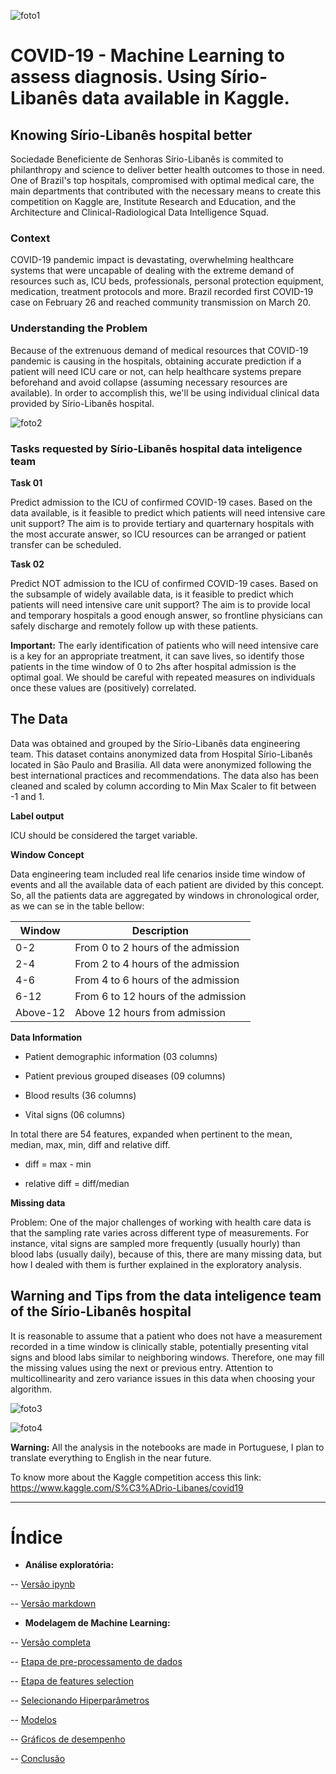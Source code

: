 ![foto1](https://bkt-sa-east-1-cms-drupal.s3.sa-east-1.amazonaws.com/alta.com.br/assets/2021-03/primeiros%20sintomas%20da%20covid.JPG?8XPG_O6cw8X8RFeXiGBp1YuowBZITuy4)

# **COVID-19 - Machine Learning to assess diagnosis. Using Sírio-Libanês data available in Kaggle.** 

## **Knowing Sírio-Libanês hospital better**
Sociedade Beneficiente de Senhoras Sírio-Libanês is commited to philanthropy and science to deliver better health outcomes to those in need. One of Brazil's top hospitals, 
compromised with optimal medical care, the main departments that contributed with the necessary means to create this competition on Kaggle are, Institute Research and Education,
and the Architecture and Clinical-Radiological Data Intelligence Squad.


### **Context**

COVID-19 pandemic impact is devastating, overwhelming healthcare systems that were uncapable of dealing with the extreme demand of resources such as, ICU beds, professionals, 
personal protection equipment, medication, treatment protocols and more.
Brazil recorded first COVID-19 case on February 26 and reached community transmission on March 20.

### **Understanding the Problem**

Because of the extrenuous demand of medical resources that COVID-19 pandemic is causing in the hospitals, obtaining accurate prediction if a patient will need ICU care or not, 
can help healthcare systems prepare beforehand and avoid collapse (assuming necessary resources are available). In order to accomplish this, we'll be
using individual clinical data provided by Sírio-Libanês hospital.

![foto2](https://img.medscape.com/thumbnail_library/cdc_200313_flatten_the_curve_800x450.jpg)


### **Tasks requested by Sírio-Libanês hospital data inteligence team**


**Task 01**

Predict admission to the ICU of confirmed COVID-19 cases.
Based on the data available, is it feasible to predict which patients will need intensive care unit support?
The aim is to provide tertiary and quarternary hospitals with the most accurate answer, so ICU resources can be arranged or patient transfer can be scheduled.

**Task 02**

Predict NOT admission to the ICU of confirmed COVID-19 cases.
Based on the subsample of widely available data, is it feasible to predict which patients will need intensive care unit support?
The aim is to provide local and temporary hospitals a good enough answer, so frontline physicians can safely discharge and remotely follow up with these patients.

**Important:** The early identification of patients who will need intensive care is a key for an appropriate treatment, it can save lives, so identify 
those patients in the time window of 0 to 2hs after hospital admission is the optimal goal. We should be careful with repeated measures on individuals once 
these values are (positively) correlated.


## **The Data**

Data was obtained and grouped by the Sírio-Libanês data engineering team. This dataset contains anonymized data from Hospital Sírio-Libanês located in São Paulo and Brasilia.
All data were anonymized following the best international practices and recommendations. The data also has been cleaned and scaled by column according to Min Max Scaler 
to fit between -1 and 1.

**Label output**

ICU should be considered the target variable. 

**Window Concept**

Data engineering team included real life cenarios inside time window of events and all the available data of each patient are divided by this concept. So, all the patients 
data are aggregated by windows in chronological order, as we can se in the table bellow:

Window | Description
-------|---------------------------------
0-2 | From 0 to 2 hours of the admission
2-4	| From 2 to 4 hours of the admission
4-6	| From 4 to 6 hours of the admission
6-12	| From 6 to 12 hours of the admission
Above-12	| Above 12 hours from admission


**Data Information**

- Patient demographic information (03 columns)

- Patient previous grouped diseases (09 columns)

- Blood results (36 columns)

- Vital signs (06 columns)

In total there are 54 features, expanded when pertinent to the mean, median, max, min, diff and relative diff.

- diff = max - min

- relative diff = diff/median


**Missing data**

Problem: One of the major challenges of working with health care data is that the sampling rate varies across different type of measurements. For instance, vital signs are 
sampled more frequently (usually hourly) than blood labs (usually daily), because of this, there are many missing data, but how I dealed with them is further explained in the
exploratory analysis.


## **Warning and Tips from the data inteligence team of the Sírio-Libanês hospital**

It is reasonable to assume that a patient who does not have a measurement recorded in a time window is clinically stable, potentially presenting vital 
signs and blood labs similar to neighboring windows. Therefore, one may fill the missing values using the next or previous entry. Attention to multicollinearity and zero 
variance issues in this data when choosing your algorithm.


![foto3](https://www.googleapis.com/download/storage/v1/b/kaggle-user-content/o/inbox%2F1591620%2Fb1bc424df771a4d2d3b3088606d083e6%2FTimeline%20Example%20Best.png?generation=1594740856017996&alt=media)

![foto4](https://www.googleapis.com/download/storage/v1/b/kaggle-user-content/o/inbox%2F1591620%2F77ca2b4635bc4dd7800e1c777fed9de1%2FTimeline%20Example%20No.png?generation=1594740873237462&alt=media)


**Warning:** All the analysis in the notebooks are made in Portuguese, I plan to translate everything to English in the near future.

To know more about the Kaggle competition access this link: https://www.kaggle.com/S%C3%ADrio-Libanes/covid19

***********************************************************************************************************************************************************************

# **Índice**

- **Análise exploratória:**

-- [Versão ipynb](https://github.com/tathi-martins/Predict_ICU_for_COVID-19/blob/main/Notebooks/Analise_Exploratoria/Analise_exploratoria_projeto_final.ipynb)

-- [Versão markdown](https://github.com/tathi-martins/Predict_ICU_for_COVID-19/blob/main/Notebooks/Analise_Exploratoria/Analise_exploratoria_projeto_final.md)

- **Modelagem de Machine Learning:**

-- [Versão completa](https://github.com/tathi-martins/Predict_ICU_for_COVID-19/blob/main/Notebooks/Modelos_ML/modelos_ml_projeto_final.ipynb)

-- [Etapa de pre-processamento de dados](https://github.com/tathi-martins/Predict_ICU_for_COVID-19/blob/main/Notebooks/Modelos_ML/preprocessamento_de_dados_e_modelo_baseline.ipynb)

-- [Etapa de features selection](https://github.com/tathi-martins/Predict_ICU_for_COVID-19/blob/main/Notebooks/Modelos_ML/features_selection.ipynb)

-- [Selecionando Hiperparâmetros](https://github.com/tathi-martins/Predict_ICU_for_COVID-19/blob/main/Notebooks/Modelos_ML/selecionando_hiperparametros.ipynb)

-- [Modelos](https://github.com/tathi-martins/Predict_ICU_for_COVID-19/tree/main/Notebooks/Modelos_ML)

-- [Gráficos de desempenho]()

-- [Conclusão]()
